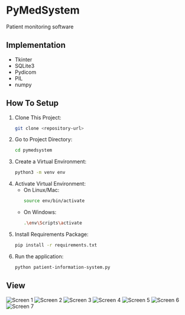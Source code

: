 
# PyMedSystem

Patient monitoring software

## Implementation

- Tkinter
- SQLite3
- Pydicom
- PIL
- numpy

## How To Setup

1. Clone This Project:
    ```bash
    git clone <repository-url>
    ```
2. Go to Project Directory:
    ```bash
    cd pymedsystem
    ```
3. Create a Virtual Environment:
    ```bash
    python3 -m venv env
    ```
4. Activate Virtual Environment:
    - On Linux/Mac:
        ```bash
        source env/bin/activate
        ```
    - On Windows:
        ```bash
        .\env\Scripts\activate
        ```
5. Install Requirements Package:
    ```bash
    pip install -r requirements.txt
    ```
6. Run the application:
    ```bash
    python patient-information-system.py
    ```

## View

![Screen 1](screen/1.png)
![Screen 2](screen/2.png)
![Screen 3](screen/3.png)
![Screen 4](screen/4.png)
![Screen 5](screen/5.png)
![Screen 6](screen/6.png)
![Screen 7](screen/7.png)
